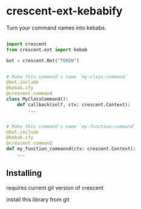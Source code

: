# crescent-ext-kebabify

Turn your command names into kebabs.

```python

import crescent
from crescent.ext import kebab

bot = crescent.Bot("TOKEN")


# Make this command's name `my-class-command`
@bot.include
@kebab.ify
@crescent.command
class MyClassCommand():
    def callback(self, ctx: crescent.Context):
        ...


# Make this command's name `my-function-command`
@bot.include
@kebab.ify
@crescent.command
def my_function_commannd(ctx: crescent.Context):
    ...

```

## Installing
requires current git version of crescent

install this library from git
